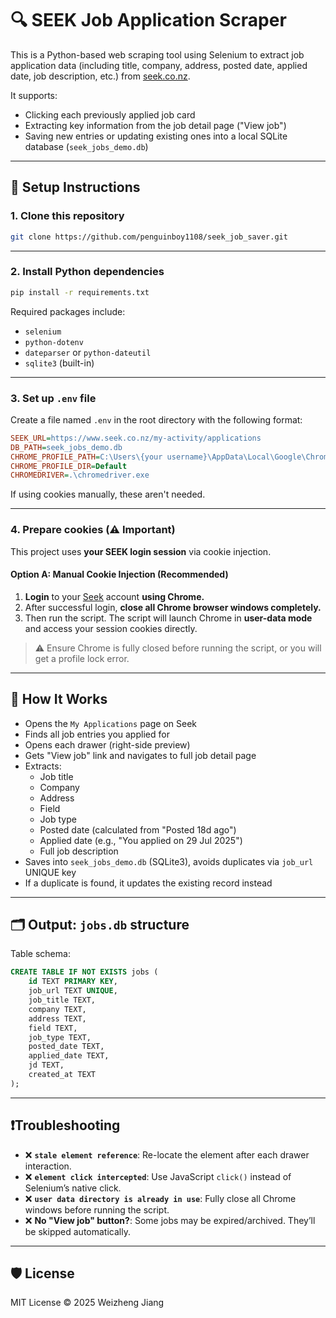 # 🔍 SEEK Job Application Scraper

This is a Python-based web scraping tool using Selenium to extract job application data (including title, company, address, posted date, applied date, job description, etc.) from [seek.co.nz](https://www.seek.co.nz/).

It supports:
- Clicking each previously applied job card
- Extracting key information from the job detail page ("View job")
- Saving new entries or updating existing ones into a local SQLite database (`seek_jobs_demo.db`)

---

## 🚀 Setup Instructions

### 1. Clone this repository
```bash
git clone https://github.com/penguinboy1108/seek_job_saver.git
```

---

### 2. Install Python dependencies

```bash
pip install -r requirements.txt
```

Required packages include:

- `selenium`
- `python-dotenv`
- `dateparser` or `python-dateutil`
- `sqlite3` (built-in)

---

### 3. Set up `.env` file

Create a file named `.env` in the root directory with the following format:

```ini
SEEK_URL=https://www.seek.co.nz/my-activity/applications
DB_PATH=seek_jobs_demo.db
CHROME_PROFILE_PATH=C:\Users\{your username}\AppData\Local\Google\Chrome\User Data
CHROME_PROFILE_DIR=Default
CHROMEDRIVER=.\chromedriver.exe
```


If using cookies manually, these aren't needed.

---

### 4. Prepare cookies (⚠️ Important)

This project uses **your SEEK login session** via cookie injection.

#### Option A: Manual Cookie Injection (Recommended)

1. **Login** to your [Seek](https://www.seek.co.nz) account **using Chrome.**
2. After successful login, **close all Chrome browser windows completely.**
3. Then run the script. The script will launch Chrome in **user-data mode** and access your session cookies directly.

> ⚠️ Ensure Chrome is fully closed before running the script, or you will get a profile lock error.

---

## 🧠 How It Works

- Opens the `My Applications` page on Seek
- Finds all job entries you applied for
- Opens each drawer (right-side preview)
- Gets "View job" link and navigates to full job detail page
- Extracts:
  - Job title
  - Company
  - Address
  - Field
  - Job type
  - Posted date (calculated from "Posted 18d ago")
  - Applied date (e.g., "You applied on 29 Jul 2025")
  - Full job description
- Saves into `seek_jobs_demo.db` (SQLite3), avoids duplicates via `job_url` UNIQUE key
- If a duplicate is found, it updates the existing record instead

---

## 🗂 Output: `jobs.db` structure

Table schema:

```sql
CREATE TABLE IF NOT EXISTS jobs (
    id TEXT PRIMARY KEY,
    job_url TEXT UNIQUE,
    job_title TEXT,
    company TEXT,
    address TEXT,
    field TEXT,
    job_type TEXT,
    posted_date TEXT,
    applied_date TEXT,
    jd TEXT,
    created_at TEXT
);
```

---

## ❗Troubleshooting

- ❌ **`stale element reference`**: Re-locate the element after each drawer interaction.
- ❌ **`element click intercepted`**: Use JavaScript `click()` instead of Selenium’s native click.
- ❌ **`user data directory is already in use`**: Fully close all Chrome windows before running the script.
- ❌ **No "View job" button?**: Some jobs may be expired/archived. They’ll be skipped automatically.

---

## 🛡 License

MIT License © 2025 Weizheng Jiang

